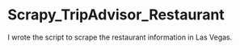 # Scrapy_TripAdvisor_Restaurant
I wrote the script to scrape the restaurant information in Las Vegas.
